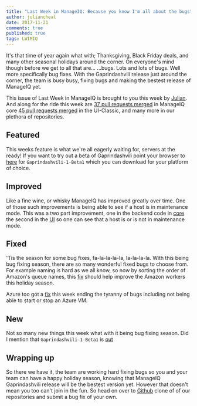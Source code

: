 ```yaml
---
title: "Last Week in ManageIQ: Because you know I'm all about the bugs"
author: juliancheal
date: 2017-11-21
comments: true
published: true
tags: LWIMIQ
---
```


It's that time of year again what with; Thanksgiving, Black Friday deals, and many other seasonal holidays around the corner. On everyone's mind though before we get to all that are… …bugs. Lots and lots of bugs. Well more specifically bug fixes. With the Gaprindashvili release just around the corner, the team is busy busy, fixing bugs and making the bestest release of ManageIQ yet.

This issue of Last Week in ManageIQ is brought to you this week by [Julian](http://juliancheal.co.uk). And along for the ride this week are [37 pull requests merged][manageiq PRs merged] in ManageIQ core [45 pull requests merged][manageiq-ui-classic PRs merged] in the UI-Classic, and many more in our plethora of repositories.

## Featured

This weeks feature is what we're all eagerly waiting for, servers at the ready! If you want to try out a beta of Gaprindashvili point your browser to [here](http://manageiq.org/blog/2017/11/Announcing-Gaprindashvili-Beta1/) for `Gaprindashvili-1-Beta1` which you can download for your platform of choice.

## Improved

Like a fine wine, or whisky ManageIQ has improved greatly over time. One of those such improvements is being able to see if a host is in maintenance mode. This was a two part improvement, one in the backend code in [core](https://github.com/ManageIQ/manageiq/pull/16464) the second in the [UI](https://github.com/ManageIQ/manageiq-ui-classic/pull/2717) so one can see that a host is or is not in maintenance mode.

## Fixed

'Tis the season for some bug fixes, fa-la-la-la-la, la-la-la-la.
With this being bug fixing season, there are so many wonderful fixed bugs to choose from. For example naming is hard as we all know, so now by sorting the order of Amazon's queue names, this [fix](https://github.com/ManageIQ/manageiq-providers-amazon/pull/361) should help improve the Amazon workers this holiday season.

Azure too got a [fix](https://github.com/ManageIQ/manageiq-providers-azure/pull/165) this week ending the tyranny of bugs including not being able to start or stop an Azure VM.

## New

Not so many new things this week what with it being bug fixing season. Did I mention that `Gaprindashvili-1-Beta1` is [out](http://manageiq.org/blog/2017/11/Announcing-Gaprindashvili-Beta1/)

## Wrapping up

So there we have it, the team are working hard fixing bugs so you and your team can have a happy holiday season, knowing that ManageIQ Gaprindashvili release will be the bestest version yet. However that doesn't mean you too can't join in the fun. So head on over to [Github](https://github.com/ManageIQ/) clone of of our repositories and submit a bug fix of your own.


[manageiq PRs merged]: https://github.com/ManageIQ/manageiq/pulls?page=1&q=is%3Apr+is%3Amerged+base%3Amaster+merged%3A%222017-11-13+..+2017-11-19%22+sort%3Acreated-desc&utf8=%E2%9C%93
[manageiq-ui-classic PRs merged]: https://github.com/ManageIQ/manageiq-ui-classic/pulls?page=1&q=is%3Apr+is%3Amerged+base%3Amaster+merged%3A%222017-11-13+..+2017-11-19%22+sort%3Acreated-desc&utf8=%E2%9C%93
[manageiq-ui-service PRs merged]: https://github.com/ManageIQ/manageiq-ui-service/pulls?page=1&q=is%3Apr+is%3Amerged+base%3Amaster+merged%3A%222017-11-13+..+2017-11-19%22+sort%3Acreated-desc&utf8=%E2%9C%93
[manageiq-providers-amazon PRs merged]: https://github.com/ManageIQ/manageiq-providers-amazon/pulls?page=1&q=is%3Apr+is%3Amerged+base%3Amaster+merged%3A%222017-11-13+..+2017-11-19%22+sort%3Acreated-desc&utf8=%E2%9C%93
[manageiq-providers-ansible_tower PRs merged]: https://github.com/ManageIQ/manageiq-providers-ansible_tower/pulls?page=1&q=is%3Apr+is%3Amerged+base%3Amaster+merged%3A%222017-11-13+..+2017-11-19%22+sort%3Acreated-desc&utf8=%E2%9C%93
[manageiq-providers-foreman PRs merged]: https://github.com/ManageIQ/manageiq-providers-foreman/pulls?page=1&q=is%3Apr+is%3Amerged+base%3Amaster+merged%3A%222017-11-13+..+2017-11-19%22+sort%3Acreated-desc&utf8=%E2%9C%93
[manageiq-providers-google PRs merged]: https://github.com/ManageIQ/manageiq-providers-google/pulls?page=1&q=is%3Apr+is%3Amerged+base%3Amaster+merged%3A%222017-11-13+..+2017-11-19%22+sort%3Acreated-desc&utf8=%E2%9C%93
[manageiq-providers-hawkular PRs merged]: https://github.com/ManageIQ/manageiq-providers-hawkular/pulls?page=1&q=is%3Apr+is%3Amerged+base%3Amaster+merged%3A%222017-11-13+..+2017-11-19%22+sort%3Acreated-desc&utf8=%E2%9C%93
[manageiq-providers-lenovo PRs merged]: https://github.com/ManageIQ/manageiq-providers-lenovo/pulls?page=1&q=is%3Apr+is%3Amerged+base%3Amaster+merged%3A%222017-11-13+..+2017-11-19%22+sort%3Acreated-desc&utf8=%E2%9C%93
[manageiq-providers-kubernetes PRs merged]: https://github.com/ManageIQ/manageiq-providers-kubernetes/pulls?page=1&q=is%3Apr+is%3Amerged+base%3Amaster+merged%3A%222017-11-13+..+2017-11-19%22+sort%3Acreated-desc&utf8=%E2%9C%93
[manageiq-providers-nuage PRs merged]: https://github.com/ManageIQ/manageiq-providers-nuage/pulls?page=1&q=is%3Apr+is%3Amerged+base%3Amaster+merged%3A%222017-11-13+..+2017-11-19%22+sort%3Acreated-desc&utf8=%E2%9C%93
[manageiq-providers-openshift PRs merged]: https://github.com/ManageIQ/manageiq-providers-openshift/pulls?page=1&q=is%3Apr+is%3Amerged+base%3Amaster+merged%3A%222017-11-13+..+2017-11-19%22+sort%3Acreated-desc&utf8=%E2%9C%93
[manageiq-providers-openstack PRs merged]: https://github.com/ManageIQ/manageiq-providers-openstack/pulls?page=1&q=is%3Apr+is%3Amerged+base%3Amaster+merged%3A%222017-11-13+..+2017-11-19%22+sort%3Acreated-desc&utf8=%E2%9C%93
[manageiq-providers-ovirt PRs merged]: https://github.com/ManageIQ/manageiq-providers-ovirt/pulls?page=1&q=is%3Apr+is%3Amerged+base%3Amaster+merged%3A%222017-11-13+..+2017-11-19%22+sort%3Acreated-desc&utf8=%E2%9C%93
[manageiq-providers-scvmm PRs merged]: https://github.com/ManageIQ/manageiq-providers-scvmm/pulls?page=1&q=is%3Apr+is%3Amerged+base%3Amaster+merged%3A%222017-11-13+..+2017-11-19%22+sort%3Acreated-desc&utf8=%E2%9C%93
[manageiq-providers-vmware PRs merged]: https://github.com/ManageIQ/manageiq-providers-vmware/pulls?page=1&q=is%3Apr+is%3Amerged+base%3Amaster+merged%3A%222017-11-13+..+2017-11-19%22+sort%3Acreated-desc&utf8=%E2%9C%93
